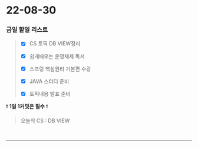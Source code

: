  # 22-08-30
### 금일 할일 리스트

> - [x] CS 토픽 DB VIEW정리
>
> - [x] 쉽게배우는 운영체제 독서
>
> - [x] 스프링 핵심원리 기본편 수강
>
> - [x] JAVA 스터디 준비
> 
> - [x] 토픽내용 발표 준비
>

❗ **1일 1커밋은 필수** ❗
> 오늘의 CS :  DB VIEW
>
<br/>

------------ 